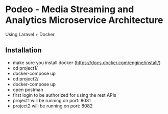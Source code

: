 # Podeo - Media Streaming and Analytics Microservice Architecture 

Using Laravel + Docker

## Installation

* make sure you install docker (https://docs.docker.com/engine/install/)
* cd project1/
* docker-compose up
* cd project2/
* docker-compose up
* open postman
* first login to be authorized for using the rest APIs
* project1 will be running on port: 8081
* project2 will be running on port: 8082
